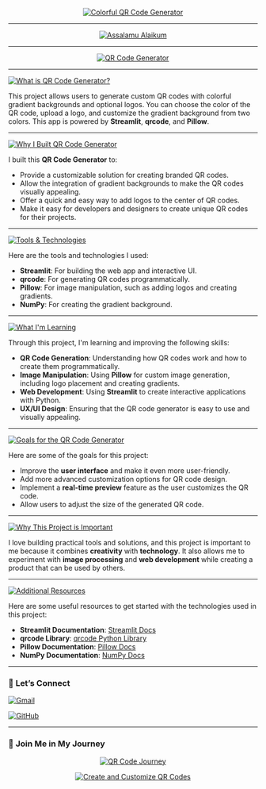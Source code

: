 
<p align="center">
  <a href="https://github.com/CodderPrince">
    <img src="https://readme-typing-svg.demolab.com?font=Fira+Code&size=49&pause=2000&color=FFD700&center=true&vCenter=true&width=1000&lines=Colorful+QR+Code+Generator" alt="Colorful QR Code Generator">
  </a>
</p>

---

<p align="center">
  <a href="https://github.com/CodderPrince">
    <img src="https://readme-typing-svg.demolab.com?font=Fira+Code&size=31&pause=2000&color=FFA500&center=true&vCenter=true&width=1000&lines=👋+Assalamu+Alaikum,+I'm+Building+QR+Code+Generators!" alt="Assalamu Alaikum">
  </a>
</p>

---

<p align="center">
  <a href="https://github.com/CodderPrince">
    <img src="https://readme-typing-svg.demolab.com?font=Fira+Code&size=32&pause=2000&color=00FF00&center=true&vCenter=true&width=1000&lines=🚀+Create+Custom+QR+Codes+with+Gradient+Backgrounds!" alt="QR Code Generator">
  </a>
</p>

---

<p align="left">
  <a href="https://github.com/CodderPrince">
    <img src="https://readme-typing-svg.demolab.com?font=Fira+Code&size=28&pause=2000&color=FFD700&center=false&vCenter=false&width=1000&lines=💡+What+is+Colorful+QR+Code+Generator❓" alt="What is QR Code Generator?">
  </a>
</p>

This project allows users to generate custom QR codes with colorful gradient backgrounds and optional logos. You can choose the color of the QR code, upload a logo, and customize the gradient background from two colors. This app is powered by **Streamlit**, **qrcode**, and **Pillow**.

---

<p align="left">
   <a href="https://github.com/CodderPrince">
    <img src="https://readme-typing-svg.demolab.com?font=Fira+Code&size=28&pause=2000&color=00FF00&center=false&vCenter=false&width=1000&lines=🧑‍💻+Why+I+Built+This+QR+Code+Generator❓" alt="Why I Built QR Code Generator">
  </a>
</p>

I built this **QR Code Generator** to:
- Provide a customizable solution for creating branded QR codes.
- Allow the integration of gradient backgrounds to make the QR codes visually appealing.
- Offer a quick and easy way to add logos to the center of QR codes.
- Make it easy for developers and designers to create unique QR codes for their projects.

---

<p align="left">
   <a href="https://github.com/CodderPrince">
    <img src="https://readme-typing-svg.demolab.com?font=Fira+Code&size=28&pause=2000&color=FF5733&center=false&vCenter=false&width=1000&lines=🔧+Tools+%26+Technologies+Used" alt="Tools & Technologies">
  </a>
</p>

Here are the tools and technologies I used:
- **Streamlit**: For building the web app and interactive UI.
- **qrcode**: For generating QR codes programmatically.
- **Pillow**: For image manipulation, such as adding logos and creating gradients.
- **NumPy**: For creating the gradient background.

---

<p align="left">
  <a href="https://github.com/CodderPrince">
    <img src="https://readme-typing-svg.demolab.com?font=Fira+Code&size=28&pause=2000&color=FF6347&center=false&vCenter=false&width=1000&lines=🌱+What+I'm+Learning+From+This+Project❓" alt="What I'm Learning">
  </a>
</p>

Through this project, I'm learning and improving the following skills:
- **QR Code Generation**: Understanding how QR codes work and how to create them programmatically.
- **Image Manipulation**: Using **Pillow** for custom image generation, including logo placement and creating gradients.
- **Web Development**: Using **Streamlit** to create interactive applications with Python.
- **UX/UI Design**: Ensuring that the QR code generator is easy to use and visually appealing.

---

<p align="left">
  <a href="https://github.com/CodderPrince">
    <img src="https://readme-typing-svg.demolab.com?font=Fira+Code&size=28&pause=2000&color=FF6347&center=false&vCenter=false&width=1000&lines=🎯+Goals+for+This+Project" alt="Goals for the QR Code Generator">
  </a>
</p>

Here are some of the goals for this project:
- Improve the **user interface** and make it even more user-friendly.
- Add more advanced customization options for QR code design.
- Implement a **real-time preview** feature as the user customizes the QR code.
- Allow users to adjust the size of the generated QR code.

---

<p align="left">
  <a href="https://github.com/CodderPrince">
    <img src="https://readme-typing-svg.demolab.com?font=Fira+Code&size=28&pause=2000&color=FF1493&center=false&vCenter=false&width=1000&lines=🧩+Why+This+Project+is+Important+to+Me❓" alt="Why This Project is Important">
  </a>
</p>

I love building practical tools and solutions, and this project is important to me because it combines **creativity** with **technology**. It also allows me to experiment with **image processing** and **web development** while creating a product that can be used by others.

---

<p align="left">
  <a href="https://github.com/CodderPrince">
    <img src="https://readme-typing-svg.demolab.com?font=Fira+Code&size=28&pause=2000&color=FF6347&center=false&vCenter=false&width=1000&lines=🌟+Additional+Resources" alt="Additional Resources">
  </a>
</p>

Here are some useful resources to get started with the technologies used in this project:
- **Streamlit Documentation**: [Streamlit Docs](https://docs.streamlit.io/)
- **qrcode Library**: [qrcode Python Library](https://pypi.org/project/qrcode/)
- **Pillow Documentation**: [Pillow Docs](https://pillow.readthedocs.io/en/stable/)
- **NumPy Documentation**: [NumPy Docs](https://numpy.org/doc/)

---

### 📣 **Let’s Connect**

<p align="left">
  <a href="mailto:cse12105007brur@gmail.com">
    <img src="https://readme-typing-svg.demolab.com?font=Fira+Code&size=28&pause=1000&color=FFA500&width=800&lines=📧+Gmail:+cse12105007brur@gmail.com" alt="Gmail">
  </a>
</p>

<p align="left">
  <a href="https://github.com/CodderPrince">
    <img src="https://readme-typing-svg.demolab.com?font=Fira+Code&size=28&pause=1000&color=00FF00&width=800&lines=💻+GitHub:+CodderPrince" alt="GitHub">
  </a>
</p>

---

### 💬 **Join Me in My Journey**

<p align="center">
  <a href="https://github.com/CodderPrince">
    <img src="https://readme-typing-svg.demolab.com?font=Fira+Code&size=40&pause=2000&color=FF6347&center=true&vCenter=true&width=1000&lines=🚀+Join+Me+in+My+QR+Code+Journey!" alt="QR Code Journey">
  </a>
</p>
<p align="center">
  <a href="https://github.com/CodderPrince">
    <img src="https://readme-typing-svg.demolab.com?font=Fira+Code&size=48&pause=2000&color=00FF00&center=true&vCenter=true&width=1000&lines=Create+and+Customize+Your+QR+Codes!" alt="Create and Customize QR Codes">
  </a>
</p>
